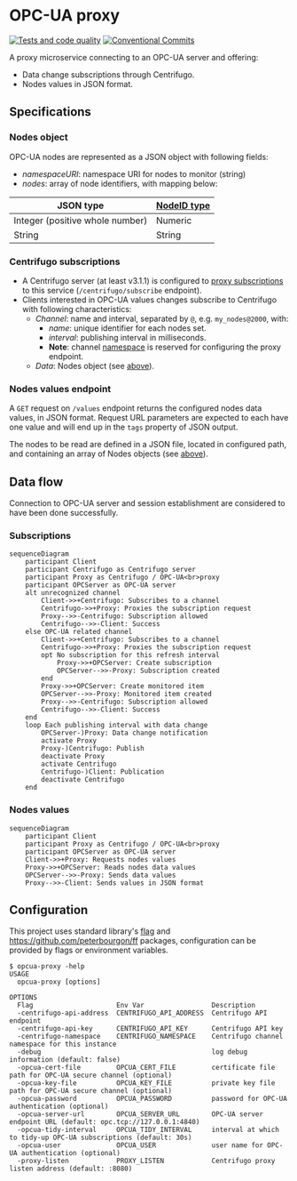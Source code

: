 <!-- markdownlint-configure-file { "MD033": { "allowed_elements": [ "br" ] } } -->
# OPC-UA proxy

[![Tests and code quality](https://github.com/cailloumajor/opcua-proxy/actions/workflows/tests.yml/badge.svg)](https://github.com/cailloumajor/opcua-proxy/actions/workflows/tests.yml)
[![Conventional Commits](https://img.shields.io/badge/Conventional%20Commits-1.0.0-yellow.svg)](https://conventionalcommits.org)

A proxy microservice connecting to an OPC-UA server and offering:

- Data change subscriptions through Centrifugo.
- Nodes values in JSON format.

## Specifications

### Nodes object

OPC-UA nodes are represented as a JSON object with following fields:

- *namespaceURI*: namespace URI for nodes to monitor (string)
- *nodes*: array of node identifiers, with mapping below:

| JSON type                       | [NodeID type][3] |
|---------------------------------|------------------|
| Integer (positive whole number) | Numeric          |
| String                          | String           |

### Centrifugo subscriptions

[1]: https://centrifugal.dev/docs/server/proxy#subscribe-proxy
[2]: https://centrifugal.dev/docs/server/channels#channel-namespaces
[3]: https://reference.opcfoundation.org/v105/Core/docs/Part3/8.2.3/

- A Centrifugo server (at least v3.1.1) is configured to [proxy subscriptions][1] to this service (`/centrifugo/subscribe` endpoint).
- Clients interested in OPC-UA values changes subscribe to Centrifugo with following characteristics:
  - *Channel*: name and interval, separated by `@`, e.g. `my_nodes@2000`, with:
    - *name*: unique identifier for each nodes set.
    - *interval*: publishing interval in milliseconds.
    - **Note**: channel [namespace][2] is reserved for configuring the proxy endpoint.
  - *Data*: Nodes object (see [above](#nodes-object)).

### Nodes values endpoint

A `GET` request on `/values` endpoint returns the configured nodes data values, in JSON format. Request URL parameters are expected to each have one value and will end up in the `tags` property of JSON output.

The nodes to be read are defined in a JSON file, located in configured path, and containing an array of Nodes objects (see [above](#nodes-object)).

## Data flow

Connection to OPC-UA server and session establishment are considered to have been done successfully.

### Subscriptions

```mermaid
sequenceDiagram
    participant Client
    participant Centrifugo as Centrifugo server
    participant Proxy as Centrifugo / OPC-UA<br>proxy
    participant OPCServer as OPC-UA server
    alt unrecognized channel
        Client->>+Centrifugo: Subscribes to a channel
        Centrifugo->>+Proxy: Proxies the subscription request
        Proxy-->>-Centrifugo: Subscription allowed
        Centrifugo-->>-Client: Success
    else OPC-UA related channel
        Client->>+Centrifugo: Subscribes to a channel
        Centrifugo->>+Proxy: Proxies the subscription request
        opt No subscription for this refresh interval
            Proxy->>+OPCServer: Create subscription
            OPCServer-->>-Proxy: Subscription created
        end
        Proxy->>+OPCServer: Create monitored item
        OPCServer-->>-Proxy: Monitored item created
        Proxy-->>-Centrifugo: Subscription allowed
        Centrifugo-->>-Client: Success
    end
    loop Each publishing interval with data change
        OPCServer-)Proxy: Data change notification
        activate Proxy
        Proxy-)Centrifugo: Publish
        deactivate Proxy
        activate Centrifugo
        Centrifugo-)Client: Publication
        deactivate Centrifugo
    end
```

### Nodes values

```mermaid
sequenceDiagram
    participant Client
    participant Proxy as Centrifugo / OPC-UA<br>proxy
    participant OPCServer as OPC-UA server
    Client->>+Proxy: Requests nodes values
    Proxy->>+OPCServer: Reads nodes data values
    OPCServer-->>-Proxy: Sends data values
    Proxy-->>-Client: Sends values in JSON format
```

## Configuration

This project uses standard library's [flag](https://pkg.go.dev/flag) and <https://github.com/peterbourgon/ff>
packages, configuration can be provided by flags or environment variables.

```ShellSession
$ opcua-proxy -help
USAGE
  opcua-proxy [options]

OPTIONS
  Flag                     Env Var                 Description
  -centrifugo-api-address  CENTRIFUGO_API_ADDRESS  Centrifugo API endpoint
  -centrifugo-api-key      CENTRIFUGO_API_KEY      Centrifugo API key
  -centrifugo-namespace    CENTRIFUGO_NAMESPACE    Centrifugo channel namespace for this instance
  -debug                                           log debug information (default: false)
  -opcua-cert-file         OPCUA_CERT_FILE         certificate file path for OPC-UA secure channel (optional)
  -opcua-key-file          OPCUA_KEY_FILE          private key file path for OPC-UA secure channel (optional)
  -opcua-password          OPCUA_PASSWORD          password for OPC-UA authentication (optional)
  -opcua-server-url        OPCUA_SERVER_URL        OPC-UA server endpoint URL (default: opc.tcp://127.0.0.1:4840)
  -opcua-tidy-interval     OPCUA_TIDY_INTERVAL     interval at which to tidy-up OPC-UA subscriptions (default: 30s)
  -opcua-user              OPCUA_USER              user name for OPC-UA authentication (optional)
  -proxy-listen            PROXY_LISTEN            Centrifugo proxy listen address (default: :8080)
```
